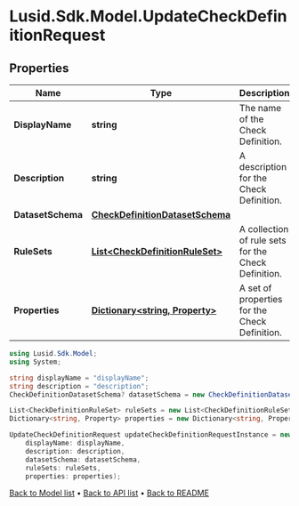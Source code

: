 # Lusid.Sdk.Model.UpdateCheckDefinitionRequest

## Properties

Name | Type | Description | Notes
------------ | ------------- | ------------- | -------------
**DisplayName** | **string** | The name of the Check Definition. | 
**Description** | **string** | A description for the Check Definition. | 
**DatasetSchema** | [**CheckDefinitionDatasetSchema**](CheckDefinitionDatasetSchema.md) |  | [optional] 
**RuleSets** | [**List&lt;CheckDefinitionRuleSet&gt;**](CheckDefinitionRuleSet.md) | A collection of rule sets for the Check Definition. | 
**Properties** | [**Dictionary&lt;string, Property&gt;**](Property.md) | A set of properties for the Check Definition. | [optional] 

```csharp
using Lusid.Sdk.Model;
using System;

string displayName = "displayName";
string description = "description";
CheckDefinitionDatasetSchema? datasetSchema = new CheckDefinitionDatasetSchema();

List<CheckDefinitionRuleSet> ruleSets = new List<CheckDefinitionRuleSet>();
Dictionary<string, Property> properties = new Dictionary<string, Property>();

UpdateCheckDefinitionRequest updateCheckDefinitionRequestInstance = new UpdateCheckDefinitionRequest(
    displayName: displayName,
    description: description,
    datasetSchema: datasetSchema,
    ruleSets: ruleSets,
    properties: properties);
```

[Back to Model list](../README.md#documentation-for-models) &#8226; [Back to API list](../README.md#documentation-for-api-endpoints) &#8226; [Back to README](../README.md)
